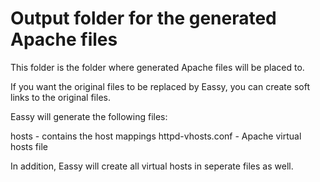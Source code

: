 # Output folder for the generated Apache files

This folder is the folder where generated Apache files will be placed to.

If you want the original files to be replaced by Eassy, you can create soft links to the original files.

Eassy will generate the following files:

hosts - contains the host mappings
httpd-vhosts.conf - Apache virtual hosts file

In addition, Eassy will create all virtual hosts in seperate files as well.
